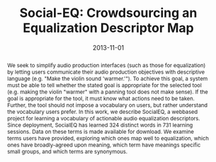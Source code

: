 ---
layout: default-publication
title: "Social-EQ: Crowdsourcing an Equalization Descriptor Map"
collection: publications
permalink: /publications/2013-11-01-cartwright2013socialeq
abstract: "We seek to simplify audio production interfaces (such as those for equalization) by letting users communicate their audio production objectives with descriptive language (e.g. &quot;Make the violin sound &apos;warmer.&apos;&quot;). To achieve this goal, a system must be able to tell whether the stated goal is appropriate for the selected tool (e.g. making the violin &quot;warmer&quot; with a panning tool does not make sense). If the goal is appropriate for the tool, it must know what actions need to be taken. Further, the tool should not impose a vocabulary on users, but rather understand the vocabulary users prefer. In this work, we describe SocialEQ, a webbased project for learning a vocabulary of actionable audio equalization descriptors. Since deployment, SocialEQ has learned 324 distinct words in 731 learning sessions. Data on these terms is made available for download. We examine terms users have provided, exploring which ones map well to equalization, which ones have broadly-agreed upon meaning, which term have meanings specific small groups, and which terms are synonymous."
date: 2013-11-01
venue: 'International Society for Music Information Retrieval Conference'
venue_short: 'ISMIR'
paperurl: '/files/cartwright2013socialeq.pdf'
image: '/assets/images/socialeq.png'
imagewidth: 75.0
categories: 
  - Human-Centered Audio Production Tools
citation: 'Cartwright, M., Pardo, B. Social-EQ: Crowdsourcing an Equalization Descriptor Map. In <i>Proceedings of the International Society for Music Information Retrieval Conference (ISMIR)</i>, 2013.'
---